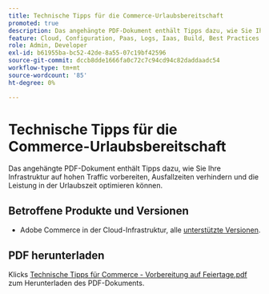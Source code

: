 ```yaml
---
title: Technische Tipps für die Commerce-Urlaubsbereitschaft
promoted: true
description: Das angehängte PDF-Dokument enthält Tipps dazu, wie Sie Ihre Infrastruktur auf hohen Traffic vorbereiten, Ausfallzeiten verhindern und die Leistung in der Urlaubszeit optimieren können.
feature: Cloud, Configuration, Paas, Logs, Iaas, Build, Best Practices
role: Admin, Developer
exl-id: b61955ba-bc52-42de-8a55-07c19bf42596
source-git-commit: dccb8dde1666fa0c72c7c94cd94c82daddaadc54
workflow-type: tm+mt
source-wordcount: '85'
ht-degree: 0%

---
```


# Technische Tipps für die Commerce-Urlaubsbereitschaft

Das angehängte PDF-Dokument enthält Tipps dazu, wie Sie Ihre Infrastruktur auf hohen Traffic vorbereiten, Ausfallzeiten verhindern und die Leistung in der Urlaubszeit optimieren können.

## Betroffene Produkte und Versionen

* Adobe Commerce in der Cloud-Infrastruktur, alle [unterstützte Versionen](https://www.adobe.com/content/dam/cc/en/legal/terms/enterprise/pdfs/Adobe-Commerce-Software-Lifecycle-Policy.pdf).

## PDF herunterladen

Klicks [Technische Tipps für Commerce - Vorbereitung auf Feiertage.pdf](assets/tech-tips-for-commerce-holiday-readiness.pdf) zum Herunterladen des PDF-Dokuments.
